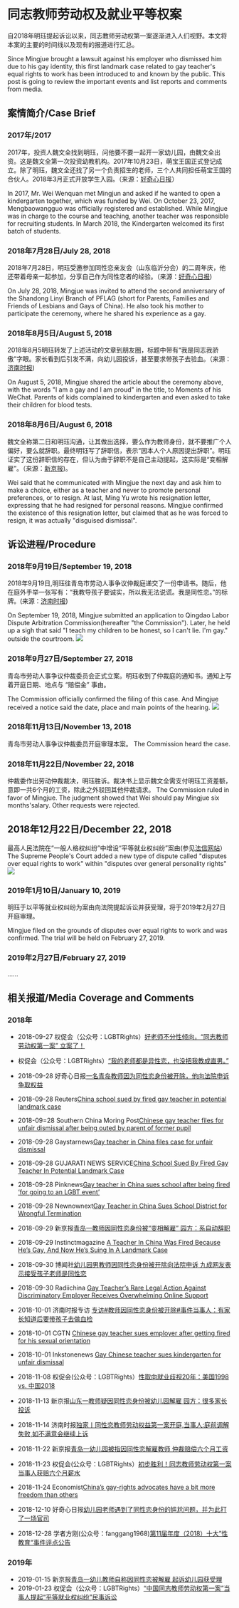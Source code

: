 # 同志教师劳动权及就业平等权案

自2018年明珏提起诉讼以来，同志教师劳动权第一案逐渐进入人们视野。本文将本案的主要的时间线以及现有的报道进行汇总。

Since Mingjue brought a lawsuit against his employer who dismissed him due to his gay identity, this first landmark case related to gay teacher's equal rights to work has been introduced to and known by the public. This post is going to review the important events and list reports and comments from media.

<!-- more -->

## 案情简介/Case Brief

### 2017年/2017

2017年，投资人魏文全找到明珏，问他要不要一起开一家幼儿园，由魏文全出资。这是魏文全第一次投资幼教机构。2017年10月23日，萌宝王国正式登记成立。除了明珏，魏文全还找了另一个负责招生的老师，三个人共同担任萌宝王国的合伙人。2018年3月正式开放学生入园。（来源：[好奇心日报](http://www.qdaily.com/articles/59127.html)）

In 2017, Mr. Wei Wenquan met Mingjun and asked if he wanted to open a kindergarten together, which was funded by Wei. On October 23, 2017, Mengbaowangguo was officially registered and established. While Mingjue was in charge to the course and teaching, another teacher was responsible for recruiting students. In March 2018, the Kindergarten welcomed its first batch of students.

### 2018年7月28日/July 28, 2018

2018年7月28日，明珏受邀参加同性恋亲友会（山东临沂分会）的二周年庆，他还带着母亲一起参加，分享自己作为同性恋者的经验。（来源：[好奇心日报](http://www.qdaily.com/articles/56886.html))

On July 28, 2018, Mingjue was invited to attend the second anniversary of the Shandong Linyi Branch of PFLAG (short for Parents, Families and Friends of Lesbians and Gays of China). He also took his mother to participate the ceremony, where he shared his experience as a gay.

### 2018年8月5日/August 5, 2018

2018年8月5明珏转发了上述活动的文章到朋友圈，标题中带有“我是同志我骄傲”字眼。家长看到后引发不满，向幼儿园投诉，甚至要求带孩子去验血。（来源：[济南时报]( 专访#教师因同性恋身份被开除#事件当事人：有家长知道后要带孩子去做血检))

On August 5, 2018, Mingjue shared the article about the ceremony above, with the words "I am a gay and I am proud" in the title, to Moments of his WeChat. Parents of kids complained to kindergarten and even asked to take their children for blood tests.

### 2018年8月6日/August 6, 2018

魏文全称第二日和明珏沟通，让其做出选择，要么作为教师身份，就不要推广个人偏好，要么就辞职。最终明钰写了辞职信，表示“因本人个人原因提出辞职”。明珏证实了这份辞职信的存在，但认为由于辞职不是自己主动提起，这实际是“变相解雇”。（来源：[新京报](https://baijiahao.baidu.com/s?id=1612945527196638345&wfr=spider&for=pc))。

Wei said that he communicated with Mingjue the next day and ask him to make a choice, either as a teacher and never to promote personal preferences, or to resign. At last, Ming Yu wrote his resignation letter, expressing that he had resigned for personal reasons. Mingjue confirmed the existence of this resignation letter, but claimed that as he was forced to resign, it was actually "disguised dismissal".

## 诉讼进程/Procedure

### 2018年9月19日/September 19, 2018

2018年9月19日,明珏往青岛市劳动人事争议仲裁庭递交了一份申请书。随后，他在庭外手举一张写有：“我教导孩子要诚实，所以我无法说谎。我是同性恋。”的标牌。(来源：[济南时报](https://mp.weixin.qq.com/s?src=11&timestamp=1549212793&ver=1406&signature=l-g7cg55Guf1ucUxr1TFP*pwijEx94IBxV7Xx4aXk21QmwOEWiB2Y3S3e0I9ENSUixL*SWO4lHxlIIiBFeamHdVT8198gqoFaCZ0Aeuf0GadCUaM5nfEyPUxDECWPYgq&new=1))

On September 19, 2018, Mingjue submitted an application to Qingdao Labor Dispute Arbitration Commission(hereafter "the Commission"). Later, he held up a sigh that said "I teach my children to be honest, so I can't lie. I'm gay." outside the courtroom.
![](http://cms-bucket.nosdn.127.net/2018/10/03/971eac2a67f9469d9da23d1b0d4c7d2c.png?imageView&thumbnail=550x0)

### 2018年9月27日/September 27, 2018

青岛市劳动人事争议仲裁委员会正式立案。明珏收到了仲裁庭的通知书。通知上写着开庭日期、地点与 “赔偿金” 事由。

The Commission officially confirmed the filing of this case. And Mingjue received a notice said the date, place and main points of the hearing.
![](http://img.qdaily.com/uploads/20180928162100Q69B0hcsIpxENTLv.jpg-w600)

### 2018年11月13日/November 13, 2018

青岛市劳动人事争议仲裁委员开庭审理本案。
The Commission heard the case.

### 2018年11月22日/November 22, 2018

仲裁委作出劳动仲裁裁决，明珏胜诉。裁决书上显示魏文全需支付明珏工资差额，意即一共6个月的工资，除此之外驳回其他仲裁请求。
The Commission ruled in favor of Mingjue. The judgment showed that Wei should pay Mingjue six months'salary. Other requests were rejected.

## 2018年12月22日/December 22, 2018

最高人民法院在“一般人格权纠纷”中增设“平等就业权纠纷”案由(参见[法信网站](http://www.faxin.cn/keyword/KeyWordDetail.aspx?id=198398)）
The Supreme People's Court added a new type of dispute called "disputes over equal rights to work" within "disputes over general personality rights"
![](http://img-xhpfm.zhongguowangshi.com/360/20181224/d976912eb91a4c408b46e89957184c26.jpeg@640w_1e_1c_80Q_1x.jpg)

### 2019年1月10日/January 10, 2019

明珏于以平等就业权纠纷为案由向法院提起诉讼并获受理，将于2019年2月27日开庭审理。

Mingjue filed on the grounds of disputes over equal rights to work and was confirmed. The trial will be held on February 27, 2019.

### 2019年2月27日/February 27, 2019

……

## 相关报道/Media Coverage and Comments

### 2018年

- 2018-09-27 权促会（公众号：LGBTRights）[好老师不分性倾向，“同志教师劳动权第一案” 立案了！](https://mp.weixin.qq.com/s?src=11&timestamp=1549212580&ver=1406&signature=5Qg3ubNXU6SbyGk24zVig-u*-3Mck7e6Pagupi78jKISHgGD5kpWZ93ZpeSlXMHxOw7IpreF1cNfg4kgV5m*pl9-Cb48whWCYwvxaVYG6BOQDovSv3zuUqDp0GVN6NI-&new=1)
- 权促会（公众号：LGBTRights）[“我的老师都是异性恋，也没把我教成直男。”](https://mp.weixin.qq.com/s/3eHTRHw5aMGiZYqboDmHIA)
- 2018-09-28 好奇心日报[一名青岛教师因为同性恋身份被开除，他向法院申诉争取权益](http://www.qdaily.com/articles/56886.html)
- 2018-09-28 Reuters[China school sued by fired gay teacher in potential landmark case](https://www.reuters.com/article/us-china-lgbt-law/china-school-sued-by-fired-gay-teacher-in-potential-landmark-case-idUSKCN1M819C)
- 2018-09=28 Southern China Moring Post[Chinese gay teacher files for unfair dismissal after being outed by parent of former pupil](https://www.scmp.com/news/china/society/article/2166182/chinese-gay-teacher-files-unfair-dismissal-after-being-outed)
- 2018-09-28 Gaystarnews[Gay teacher in China files case for unfair dismissal](https://www.gaystarnews.com/article/gay-teacher-in-china-files-case-for-unfair-dismissal/)
- 2018-09-28 GUJARATI NEWS SERVICE[China School Sued By Fired Gay Teacher In Potential Landmark Case](https://www.gnsnews.co.in/china-school-sued-by-fired-gay-teacher-in-potential-landmark-case/)
- 2018-09-28 Pinknews[Gay teacher in China sues school after being fired ‘for going to an LGBT event’](https://www.pinknews.co.uk/2018/09/28/gay-teacher-china-sues-school-fired-lgbt/)
- 2018-09-28 Newnownext[Gay Teacher in China Sues School District for Wrongful Termination](http://www.newnownext.com/chinese-teacher-sues-school-district-discrimination/09/2018/)
- 2018-09-29 新京报[青岛一教师因同性恋身份被“变相解雇” 园方：系自动辞职](https://baijiahao.baidu.com/s?id=1612945527196638345&wfr=spider&for=pc)
- 2018-09-29 Instinctmagazine [A Teacher In China Was Fired Because He’s Gay, And Now He’s Suing In A Landmark Case](http://instinctmagazine.com/post/teacher-china-was-fired-because-hes-gay-and-now-hes-suing-landmark-case)
- 2018-09-30 博闻社[幼儿园男教师因同性恋身份被开除向法院申诉 九成网友表示接受孩子老师是同性恋](https://bowenpress.com/news/bowen_199121.html)
- 2018-09-30 Radiichina [Gay Teacher’s Rare Legal Action Against Discriminatory Employer Receives Overwhelming Online Support](https://radiichina.com/gay-teachers-rare-legal-action-against-discriminatory-employer-receives-overwhelming-online-support/)
- 2018-10-01 济南时报专访 [专访#教师因同性恋身份被开除#事件当事人：有家长知道后要带孩子去做血检](http://n.miaopai.com/media/2butWFXxKh7xxvTAmateXMmDEE5cM-ed)
- 2018-10-01 CGTN [Chinese gay teacher sues employer after getting fired for his sexual orientation](https://news.cgtn.com/news/3d3d414e7a59544e7a457a6333566d54/share_p.html)
- 2018-10-01 Inkstonenews [Gay Chinese teacher sues kindergarten for unfair dismissal](https://www.inkstonenews.com/society/gay-chinese-teacher-sues-kindergarten-unfair-dismissal/article/2166446)
- 2018-11-08 权促会(公众号：LGBTRights）[性取向就业歧视20年：美国1998 vs. 中国2018](https://mp.weixin.qq.com/s/HmB404jGKwPAx3hlj5mVkw)
- 2018-11-13 新京报[山东一教师疑因同性恋身份被幼儿园解雇 园方：很多家长投诉](https://baijiahao.baidu.com/s?id=1616997853517669646&wfr=spider&for=pc)
- 2018-11-14 济南时报[独家丨同性恋教师劳动权益第一案开庭,当事人:庭前调解失败,如不满意会继续上诉](https://mp.weixin.qq.com/s?src=11&timestamp=1549212793&ver=1406&signature=l-g7cg55Guf1ucUxr1TFP*pwijEx94IBxV7Xx4aXk21QmwOEWiB2Y3S3e0I9ENSUixL*SWO4lHxlIIiBFeamHdVT8198gqoFaCZ0Aeuf0GadCUaM5nfEyPUxDECWPYgq&new=1)
- 2018-11-22 新京报[青岛一幼儿园被指因同性恋解雇教师 仲裁赔偿六个月工资](http://www.bjnews.com.cn/news/2018/11/22/523998.html)
- 2018-11-23 权促会(公众号：LGBTRights）[初步胜利！同志教师劳动权第一案当事人获赔六个月薪水](https://mp.weixin.qq.com/s?src=11&timestamp=1549212696&ver=1406&signature=5Qg3ubNXU6SbyGk24zVig-u*-3Mck7e6Pagupi78jKIQsyQZvzVvygh91zuIR2iNV3PCKaNgLe0jHZ0LUzO83fpgyLOSKN9bAy52lgh8EfVrjYA6cTFboiexwtfClsKB&new=1)
- 2018-11-24 Economist[China’s gay-rights advocates have a bit more freedom than others](https://www.economist.com/china/2018/11/24/chinas-gay-rights-advocates-have-a-bit-more-freedom-than-others)

- 2018-12-10 好奇心日报[幼儿园老师遇到了同性恋身份的尴尬问题，并为此打了一场官司](http://www.qdaily.com/articles/59127.html)
- 2018-12-28 学者方刚(公众号：fanggang1968)[第11届年度（2018）十大”性教育“事件评点公告](https://mp.weixin.qq.com/s/DgwrtF7BQs6In2yLp_uPCw)

### 2019年

- 2019-01-15 新京报[青岛一幼儿教师自称因同性恋被解雇 起诉幼儿园获受理](http://www.bjnews.com.cn/news/2019/01/15/539768.html)
- 2019-01-23 权促会（公众号：LGBTRights）[“中国同志教师劳动权第一案”当事人提起“平等就业权纠纷”民事诉讼](https://mp.weixin.qq.com/s?src=11&timestamp=1549212383&ver=1406&signature=5Qg3ubNXU6SbyGk24zVig-u*-3Mck7e6Pagupi78jKIHTpu0Ch27BVm9YmOKsI84Q4oScbgh1cbh7z6297xWXAvLlF6phzhAq*3Kf6HxpJVUF0kHqpCqZWg*FmXG5Cwz&new=1)

